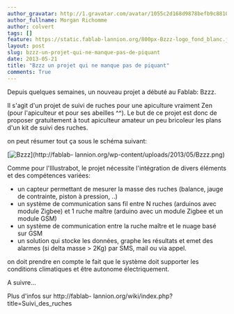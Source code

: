 ```yaml
---
author_gravatar: http://1.gravatar.com/avatar/1055c2d168d9878befb9c8810eda96dc?s=96&d=mm&r=g
author_fullname: Morgan Richomme
author: colvert
tags: []
feature: https://static.fablab-lannion.org/800px-Bzzz-logo_fond_blanc.jpg
layout: post
slug: bzzz-un-projet-qui-ne-manque-pas-de-piquant
date: 2013-05-21
title: "Bzzz un projet qui ne manque pas de piquant"
comments: True
---
```

Depuis quelques semaines, un nouveau projet a débuté au Fablab: Bzzz.

Il s'agit d'un projet de suivi de ruches pour une apiculture vraiment Zen
(pour l'apiculteur et pour ses abeilles ^^). Le but de ce projet est donc de
proposer gratuitement à tout apiculteur amateur un peu bricoleur les plans
d'un kit de suivi des ruches.

on peut résumer tout ça sous le schéma suivant:

[![Bzzz](https://static.fablab-lannion.org/Bzzz-1024x599.png)](http://fablab-
lannion.org/wp-content/uploads/2013/05/Bzzz.png)

Comme pour l'Illustrabot, le projet nécessite l'intégration de divers éléments
et des compétences variées:

  * un capteur permettant de mesurer la masse des ruches (balance, jauge de contrainte, piston à pression, ..)
  * un système de communication sans fil entre N ruches (arduinos avec module Zigbee) et 1 ruche maître (arduino avec un module Zigbee et un module GSM)
  * un système de communication entre la ruche maître et le nuage basé sur GSM
  * un solution qui stocke les données, graphe les résultats et emet des alarmes (si delta masse &gt; 2Kg) par SMS, mail ou via appel.

on doit prendre en compte le fait que le système doit supporter les conditions
climatiques et être autonome électriquement.

A suivre…

Plus d'infos sur http://fablab-
lannion.org/wiki/index.php?title=Suivi_des_ruches


